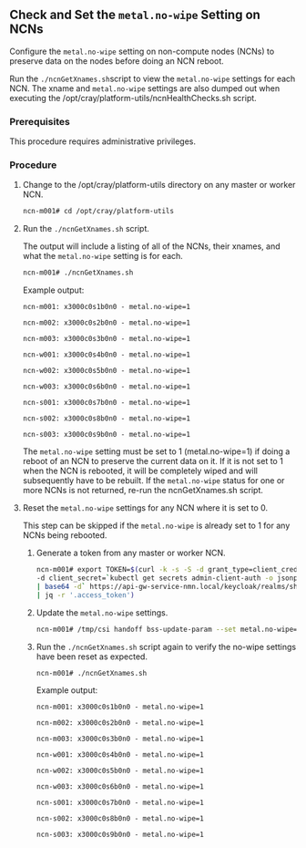 ## Check and Set the `metal.no-wipe` Setting on NCNs

Configure the `metal.no-wipe` setting on non-compute nodes \(NCNs\) to preserve data on the nodes before doing an NCN reboot.

Run the `./ncnGetXnames.sh`script to view the `metal.no-wipe` settings for each NCN. The xname and `metal.no-wipe` settings are also dumped out when executing the /opt/cray/platform-utils/ncnHealthChecks.sh script.

### Prerequisites

This procedure requires administrative privileges.

### Procedure

1.  Change to the /opt/cray/platform-utils directory on any master or worker NCN.

    ```bash
    ncn-m001# cd /opt/cray/platform-utils
    ```

2.  Run the `./ncnGetXnames.sh` script.

    The output will include a listing of all of the NCNs, their xnames, and what the `metal.no-wipe` setting is for each.

    ```bash
    ncn-m001# ./ncnGetXnames.sh
    ```

    Example output:

    ```
    ncn-m001: x3000c0s1b0n0 - metal.no-wipe=1

    ncn-m002: x3000c0s2b0n0 - metal.no-wipe=1

    ncn-m003: x3000c0s3b0n0 - metal.no-wipe=1

    ncn-w001: x3000c0s4b0n0 - metal.no-wipe=1

    ncn-w002: x3000c0s5b0n0 - metal.no-wipe=1

    ncn-w003: x3000c0s6b0n0 - metal.no-wipe=1

    ncn-s001: x3000c0s7b0n0 - metal.no-wipe=1

    ncn-s002: x3000c0s8b0n0 - metal.no-wipe=1

    ncn-s003: x3000c0s9b0n0 - metal.no-wipe=1
    ```

    The `metal.no-wipe` setting must be set to 1 \(metal.no-wipe=1\) if doing a reboot of an NCN to preserve the current data on it. If it is not set to 1 when the NCN is rebooted, it will be completely wiped and will subsequently have to be rebuilt. If the `metal.no-wipe` status for one or more NCNs is not returned, re-run the ncnGetXnames.sh script.

3.  Reset the `metal.no-wipe` settings for any NCN where it is set to 0.

    This step can be skipped if the `metal.no-wipe` is already set to 1 for any NCNs being rebooted.

    1.  Generate a token from any master or worker NCN.

        ```bash
        ncn-m001# export TOKEN=$(curl -k -s -S -d grant_type=client_credentials -d client_id=admin-client \
        -d client_secret=`kubectl get secrets admin-client-auth -o jsonpath='{.data.client-secret}' \
        | base64 -d` https://api-gw-service-nmn.local/keycloak/realms/shasta/protocol/openid-connect/token \
        | jq -r '.access_token')
        ```

    2.  Update the `metal.no-wipe` settings.

        ```bash
        ncn-m001# /tmp/csi handoff bss-update-param --set metal.no-wipe=1
        ```

    3.  Run the `./ncnGetXnames.sh` script again to verify the no-wipe settings have been reset as expected.

        ```bash
        ncn-m001# ./ncnGetXnames.sh
        ```

        Example output:

        ```
        ncn-m001: x3000c0s1b0n0 - metal.no-wipe=1

        ncn-m002: x3000c0s2b0n0 - metal.no-wipe=1

        ncn-m003: x3000c0s3b0n0 - metal.no-wipe=1

        ncn-w001: x3000c0s4b0n0 - metal.no-wipe=1

        ncn-w002: x3000c0s5b0n0 - metal.no-wipe=1

        ncn-w003: x3000c0s6b0n0 - metal.no-wipe=1

        ncn-s001: x3000c0s7b0n0 - metal.no-wipe=1

        ncn-s002: x3000c0s8b0n0 - metal.no-wipe=1

        ncn-s003: x3000c0s9b0n0 - metal.no-wipe=1
        ```



